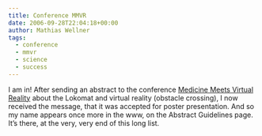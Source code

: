 ```yaml
---
title: Conference MMVR
date: 2006-09-28T22:04:18+00:00
author: Mathias Wellner
tags:
  - conference
  - mmvr
  - science
  - success
---
```

I am in! After sending an abstract to the conference [Medicine Meets Virtual Reality](http://www.nextmed.com/) about the Lokomat and virtual reality (obstacle crossing), I now received the message, that it was accepted for poster presentation. And so my name appears once more in the www, on the Abstract Guidelines page. It&#8217;s there, at the very, very end of this long list.